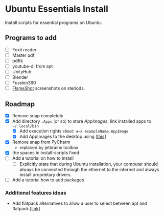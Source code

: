 # Ubuntu Essentials Install

Install scripts for essential programs on Ubuntu.

## Programs to add

- [ ] Foxit reader
- [ ] Master pdf
- [ ] pdftk
- [ ] youtube-dl from apt
- [ ] UnityHub
- [ ] Blender
- [ ] Fussion360
- [ ] [FlameShot](https://github.com/flameshot-org/flameshot) screenshots on steriods.

## Roadmap

- [x] Remove snap completely
- [X] Add directory `.Apps` (or so) to store *AppImages*, link installed apps to `~/.local/bin`
  - [X] Add execution rights `chmod a+x exampleName.AppImage`
  - [x] Add AppImages to the desktop using [[this]](https://codebysamgan.com/how-to-add-appimage-application-to-menu-in-ubuntu-linux)
- [x] Remove snap from PyCharm
  - replaced by jetbrains toolbox
- [x] the spaces in install-scripts fixed 
- [ ] Add a tutorial on how to install
  - [ ] Explicitly state that during Ubuntu installation, your computer should always be connected through the ethernet to the internet and always install proprietary drivers.
- [ ] Add a tutorial how to add packages

### Additional features ideas

- Add flatpack alternatives to allow a user to select between apt and flatpack [[link]](https://docs.flatpak.org/en/latest/using-flatpak.html)
